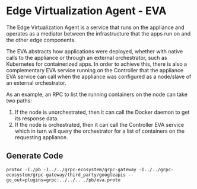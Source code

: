 # Edge Virtualization Agent - EVA

The Edge Virtualization Agent is a service that runs on the appliance and operates
as a mediator between the infrastructure that the apps run on and the other
edge components.

The EVA abstracts how applications were deployed, whether with native calls to
the appliance or through an external orchestrator, such as Kubernetes for
containerized apps. In order to achieve this, there is also a complementary EVA
service running on the Controller that the appliance EVA service can call when
the appliance was configured as a node/slave of an external orchestrator.

As an example, an RPC to list the running containers on the node can take two
paths:

1. If the node is unorchestrated, then it can call the Docker daemon to get its
   response data.
2. If the node is orchestrated, then it can call the Controller EVA service
   which in turn will query the orchestrator for a list of containers on the
   requesting appliance.

## Generate Code

```
protoc -I./pb -I../../grpc-ecosystem/grpc-gateway -I../../grpc-ecosystem/grpc-gateway/third_party/googleapis --go_out=plugins=grpc:../../.. ./pb/eva.proto
```
